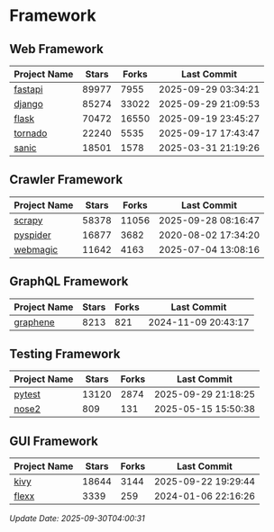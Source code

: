 # Framework

## Web Framework
| Project Name | Stars | Forks | Last Commit |
| ------------ | ----- | ----- | ----------- |
| [fastapi](https://github.com/fastapi/fastapi) | 89977 | 7955 | 2025-09-29 03:34:21 |
| [django](https://github.com/django/django) | 85274 | 33022 | 2025-09-29 21:09:53 |
| [flask](https://github.com/pallets/flask) | 70472 | 16550 | 2025-09-19 23:45:27 |
| [tornado](https://github.com/tornadoweb/tornado) | 22240 | 5535 | 2025-09-17 17:43:47 |
| [sanic](https://github.com/sanic-org/sanic) | 18501 | 1578 | 2025-03-31 21:19:26 |

## Crawler Framework
| Project Name | Stars | Forks | Last Commit |
| ------------ | ----- | ----- | ----------- |
| [scrapy](https://github.com/scrapy/scrapy) | 58378 | 11056 | 2025-09-28 08:16:47 |
| [pyspider](https://github.com/binux/pyspider) | 16877 | 3682 | 2020-08-02 17:34:20 |
| [webmagic](https://github.com/code4craft/webmagic) | 11642 | 4163 | 2025-07-04 13:08:16 |

## GraphQL Framework
| Project Name | Stars | Forks | Last Commit |
| ------------ | ----- | ----- | ----------- |
| [graphene](https://github.com/graphql-python/graphene) | 8213 | 821 | 2024-11-09 20:43:17 |

## Testing Framework
| Project Name | Stars | Forks | Last Commit |
| ------------ | ----- | ----- | ----------- |
| [pytest](https://github.com/pytest-dev/pytest) | 13120 | 2874 | 2025-09-29 21:18:25 |
| [nose2](https://github.com/nose-devs/nose2) | 809 | 131 | 2025-05-15 15:50:38 |

## GUI Framework
| Project Name | Stars | Forks | Last Commit |
| ------------ | ----- | ----- | ----------- |
| [kivy](https://github.com/kivy/kivy) | 18644 | 3144 | 2025-09-22 19:29:44 |
| [flexx](https://github.com/flexxui/flexx) | 3339 | 259 | 2024-01-06 22:16:26 |

*Update Date: 2025-09-30T04:00:31*